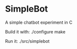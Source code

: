 # SimpleBot
A simple chatbot experiment in C

Build it with:
./configure
make

Run it:
./src/simplebot

